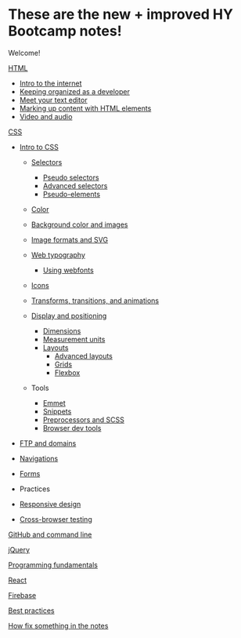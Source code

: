 These are the new + improved HY Bootcamp notes!
======

Welcome!

[HTML](https://github.com/HackerYou/bootcamp-notes/tree/master/01-html)
  * [Intro to the internet](https://github.com/HackerYou/bootcamp-notes/blob/master/01-html/1.1-intro-to-the-internet.md)
  * [Keeping organized as a developer](https://github.com/HackerYou/bootcamp-notes/blob/master/01-html/1.2-keeping-organized-as-a-developer.md)  
  * [Meet your text editor](https://github.com/HackerYou/bootcamp-notes/blob/master/01-html/1.3-meet-your-text-editor.md)
  * [Marking up content with HTML elements](https://github.com/HackerYou/bootcamp-notes/blob/master/01-html/1.4-marking-up-content-with-html-elements.md)
  * [Video and audio](https://github.com/HackerYou/bootcamp-notes/blob/master/01-html/1.5-video-and-audio.md)

[CSS](https://github.com/HackerYou/bootcamp-notes/tree/master/03-css)
* [Intro to CSS](https://github.com/HackerYou/bootcamp-notes/blob/master/03-css/3.1-intro-to-css.md)
  * [Selectors]()
    * [Pseudo selectors]()
    * [Advanced selectors]()
    * [Pseudo-elements]()
  * [Color]()
  * [Background color and images]()
  * [Image formats and SVG]()
  * [Web typography]()
    * [Using webfonts]()
  * [Icons]()
  * [Transforms, transitions, and animations]()

  * [Display and positioning]()
    * [Dimensions]()
    * [Measurement units]() 
    * [Layouts](https://github.com/HackerYou/bootcamp-notes/blob/master/03-css/3.10-css-layouts.md)
      * [Advanced layouts]()
      * [Grids]()
      * [Flexbox]()
  * Tools
    * [Emmet]()
    * [Snippets]()
    * [Preprocessors and SCSS]()
    * [Browser dev tools]()
    
  <!-- FTP should be elsewhere, so should these other lessons -->
* [FTP and domains]()
* [Navigations]()
* [Forms]()

*  Practices
  * [Responsive design]()
  * [Cross-browser testing]()

[GitHub and command line]()

[jQuery]()

[Programming fundamentals]()

[React]()

[Firebase]()

[Best practices](https://github.com/HackerYou/bootcamp-notes/blob/master/best-practices.md)

[How fix something in the notes]()


<!-- ## How to submit a pull request

Create a branch in your command line `git `

Put the name of the lesson you're editing in the branch name, prepended by the word `fix`. Like this: `fix-03-css/3.12-advanced-layouts`.

Please use [the style guide](https://github.com/HackerYou/no-repeat-bootcamp-notes-2018/blob/master/style-guide.md) for the notes.

If you've never written in Markdown before, take a look at this [Markdown cheatsheet](https://github.com/adam-p/markdown-here/wiki/Markdown-Cheatsheet). -->

